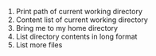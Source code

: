 1. Print path of current working directory
2. Content list of current working directory
3. Bring me to my home directory
4. List directory contents in long format
5. List more files
